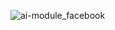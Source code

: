 
![ai-module_facebook](https://github.com/user-attachments/assets/7baa8f15-0d36-48b7-8a09-ff6bb721d1f0)
